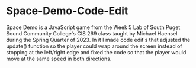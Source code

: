 # Space-Demo-Code-Edit
Space Demo is a JavaScript game from the Week 5 Lab of South Puget Sound Community College's CIS 269 class taught by Michael Haensel during the Spring Quarter of 2023. In it I made code edit's that adjusted the update() function so the player could wrap around the screen instead of stopping at the left/right edge and fixed the code so that the player would move at the same speed in both directions.
